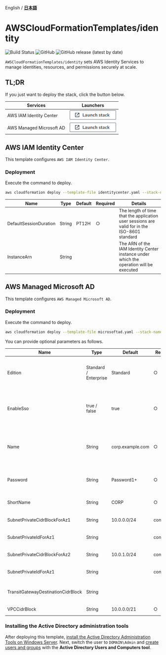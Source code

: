 English / [**日本語**](README_JP.md)

# AWSCloudFormationTemplates/identity
![Build Status](https://codebuild.ap-northeast-1.amazonaws.com/badges?uuid=eyJlbmNyeXB0ZWREYXRhIjoiT1o3djE0RFpweWErRDl6SkpwTGsySVJKbWk0ajhreUlEaXAvTHh3ZzdaS2wzNVR5V1hpZkZRRVRtcFIvNncydWdad2w4TG9MRVMzVGFvMlZKY2RNYUowPSIsIml2UGFyYW1ldGVyU3BlYyI6Ik0vOGVWdGFEWTlyYVdDZUwiLCJtYXRlcmlhbFNldFNlcmlhbCI6MX0%3D&branch=master)
![GitHub](https://img.shields.io/github/license/eijikominami/aws-cloudformation-templates)
![GitHub release (latest by date)](https://img.shields.io/github/v/release/eijikominami/aws-cloudformation-templates)
 
``AWSCloudFormationTemplates/identity`` sets AWS Identity Services to manage identities, resources, and permissions securely at scale.

## TL;DR

If you just want to deploy the stack, click the button below.

| Services | Launchers |
| --- | --- |
| AWS IAM Identity Center | [![cloudformation-launch-stack](../images/cloudformation-launch-stack.png)](https://console.aws.amazon.com/cloudformation/home?region=ap-northeast-1#/stacks/create/review?stackName=IdentityCenter&templateURL=https://eijikominami.s3-ap-northeast-1.amazonaws.com/aws-cloudformation-templates/identity/identitycenter.yaml) |
| AWS Managed Microsoft AD | [![cloudformation-launch-stack](../images/cloudformation-launch-stack.png)](https://console.aws.amazon.com/cloudformation/home?region=ap-northeast-1#/stacks/create/review?stackName=MicrosoftAD&templateURL=https://eijikominami.s3-ap-northeast-1.amazonaws.com/aws-cloudformation-templates/identity/microsoftad.yaml) |

## AWS IAM Identity Center

This template configures ``AWS IAM Identity Center``.

### Deployment

Execute the command to deploy.

```bash
aws cloudformation deploy --template-file identitycenter.yaml --stack-name IdentityCenter --capabilities CAPABILITY_NAMED_IAM CAPABILITY_AUTO_EXPAND
```

| Name | Type | Default | Required | Details | 
| --- | --- | --- | --- | --- |
| DefaultSessionDuration | String | PT12H | ○ | The length of time that the application user sessions are valid for in the ISO-8601 standard |
| InstanceArn | String |  |  | The ARN of the IAM Identity Center instance under which the operation will be executed |

## AWS Managed Microsoft AD

This template configures ``AWS Managed Microsoft AD``.

### Deployment

Execute the command to deploy.

```bash
aws cloudformation deploy --template-file microsoftad.yaml --stack-name MicrosoftAD --capabilities CAPABILITY_NAMED_IAM CAPABILITY_AUTO_EXPAND
```

You can provide optional parameters as follows.

| Name | Type | Default | Required | Details | 
| --- | --- | --- | --- | --- |
| Edition | Standard / Enterprise | Standard | ○ | The edition of AWS Directory Service for Microsoft Active Directory |
| EnableSso | true / false | true | ○ | Whether to enable single sign-on for a Microsoft Active Directory in AWS |
| Name | String | corp.example.com | ○ | The fully qualified domain name for the AWS Managed Microsoft AD directory |
| Password | String | Password1+ | ○ | The password for the default administrative user named Admin |
| ShortName | String | CORP | ○ | The NetBIOS name for your domain |
| SubnetPrivateCidrBlockForAz1 | String | 10.0.0.0/24 | conditional | The private subnet CIDR block at AZ1 |
| SubnetPrivateIdForAz1 | String | | conditional | The private subnet id at AZ1 |
| SubnetPrivateCidrBlockForAz2 | String | 10.0.1.0/24 | conditional | The private subnet CIDR block at AZ2 |
| SubnetPrivateIdForAz1 | String | | conditional | The private subnet id at AZ2 |
| TransitGatewayDestinationCidrBlock | String | | | The IPv4 CIDR block forward to TransitGateway |
| VPCCidrBlock | String | 10.0.0.0/21 | ○ | The VPC CIDR block |

### Installing the Active Directory administration tools

After deploying this template, [install the Active Directory Administration Tools on Windows Server](https://docs.aws.amazon.com/directoryservice/latest/admin-guide/ms_ad_install_ad_tools.html#install_ad_tools_winserver). Next, switch the user to `DOMAIN\Admin` and [create users and groups](https://docs.aws.amazon.com/directoryservice/latest/admin-guide/ms_ad_manage_users_groups_create_user.html) with the **Active Directory Users and Computers tool**.